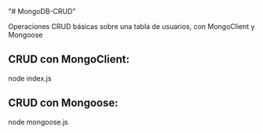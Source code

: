 "# MongoDB-CRUD" 

Operaciones CRUD básicas sobre una tabla de usuarios, con MongoClient y Mongoose

CRUD con MongoClient:
--
node index.js 

CRUD con Mongoose:
--
node mongoose.js
